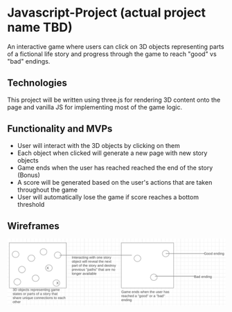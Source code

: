# Javascript-Project (actual project name TBD)

An interactive game where users can click on 3D objects representing parts of a fictional life story and progress through the game to reach "good" vs "bad" endings. 

## Technologies

This project will be written using three.js for rendering 3D content onto the page and vanilla JS for implementing most of the game logic. 

## Functionality and MVPs
* User will interact with the 3D objects by clicking on them 
* Each object when clicked will generate a new page with new story objects
* Game ends when the user has reached reached the end of the story     
(Bonus)  
* A score will be generated based on the user's actions that are taken throughout the game
* User will automatically lose the game if score reaches a bottom threshold 


## Wireframes 
![wireframe](wireframe.png)
